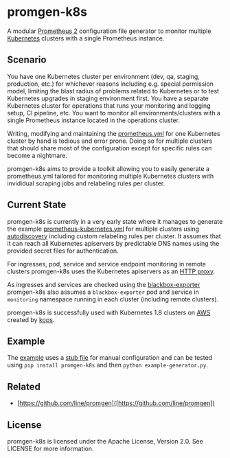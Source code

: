 # promgen-k8s

A modular [Prometheus 2](https://prometheus.io) configuration file generator to monitor multiple [Kubernetes](https://kubernetes.io) clusters with a single Prometheus instance.

## Scenario

You have one Kubernetes cluster per environment (dev, qa, staging, production, etc.) for whichever reasons including e.g. special permission model, limiting the blast radius of problems related to Kubernetes or to test Kubernetes upgrades in staging environment first.
You have a separate Kubernetes cluster for operations that runs your monitoring and logging setup, CI pipeline, etc.
You want to monitor all environments/clusters with a single Prometheus instance located in the operations cluster.

Writing, modifying and maintaining the [prometheus.yml](https://github.com/prometheus/prometheus/blob/master/documentation/examples/prometheus-kubernetes.yml) for one Kubernetes cluster by hand is tedious and error prone. Doing so for multiple clusters that should share most of the configuration except for specific rules can become a nightmare.

promgen-k8s aims to provide a toolkit allowing you to easily generate a prometheus.yml tailored for monitoring multiple Kubernetes clusters with invididual scraping jobs and relabeling rules per cluster.

## Current State

promgen-k8s is currently in a very early state where it manages to generate the example  [prometheus-kubernetes.yml](https://github.com/prometheus/prometheus/blob/master/documentation/examples/prometheus-kubernetes.yml) for multiple clusters using [autodiscovery](https://prometheus.io/docs/operating/configuration/#%3Ckubernetes_sd_config%3E) including custom relabeling rules per cluster. It assumes that it can reach all Kubernetes apiservers by predictable DNS names using the provided secret files for authentication.

For ingresses, pod, service and service endpoint monitoring in remote clusters promgen-k8s uses the Kubernetes apiservers as an [HTTP proxy](https://kubernetes.io/docs/tasks/administer-cluster/access-cluster-services/).

As ingresses and services are checked using the [blackbox-exporter](https://github.com/prometheus/blackbox_exporter/) promgen-k8s also assumes a `blackbox-exporter` pod and service in `monitoring` namespace running in each cluster (including remote clusters).

promgen-k8s is successfully used with Kubernetes 1.8 clusters on [AWS](http://aws.amazon.com/) created by [kops](https://github.com/kubernetes/kops).

## Example

The [example](example-generator.py) uses a [stub file](example-prometheus-stub.yml) for manual configuration and can be tested using `pip install promgen-k8s` and then `python example-generator.py`.

## Related

- [https://github.com/line/promgen]([https://github.com/line/promgen])

## License

promgen-k8s is licensed under the Apache License, Version 2.0. See LICENSE for more information.
